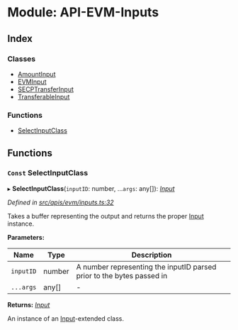 # Module: API-EVM-Inputs

## Index

### Classes

- [AmountInput](../classes/api_evm_inputs.amountinput)
- [EVMInput](../classes/api_evm_inputs.evminput)
- [SECPTransferInput](../classes/api_evm_inputs.secptransferinput)
- [TransferableInput](../classes/api_evm_inputs.transferableinput)

### Functions

- [SelectInputClass](api_evm_inputs#const-selectinputclass)

## Functions

### `Const` SelectInputClass

▸ **SelectInputClass**(`inputID`: number, ...`args`: any[]): _[Input](../classes/common_inputs.input)_

_Defined in [src/apis/evm/inputs.ts:32](https://github.com/chain4travel/caminojs/blob/3883166/src/apis/evm/inputs.ts#L32)_

Takes a buffer representing the output and returns the proper [Input](../classes/common_inputs.input) instance.

**Parameters:**

| Name      | Type   | Description                                                           |
| --------- | ------ | --------------------------------------------------------------------- |
| `inputID` | number | A number representing the inputID parsed prior to the bytes passed in |
| `...args` | any[]  | -                                                                     |

**Returns:** _[Input](../classes/common_inputs.input)_

An instance of an [Input](../classes/common_inputs.input)-extended class.
